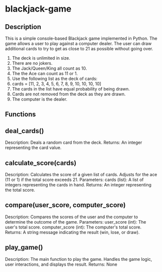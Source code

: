 # blackjack-game

## Description

This is a simple console-based Blackjack game implemented in Python. The game allows a user to play against a computer dealer. The user can draw additional cards to try to get as close to 21 as possible without going over.

1. The deck is unlimited in size. 
2. There are no jokers. 
3. The Jack/Queen/King all count as 10.
4. The the Ace can count as 11 or 1.
5. Use the following list as the deck of cards:
6. cards = [11, 2, 3, 4, 5, 6, 7, 8, 9, 10, 10, 10, 10]
7. The cards in the list have equal probability of being drawn.
8. Cards are not removed from the deck as they are drawn.
9. The computer is the dealer.

## Functions

## deal_cards()

Description: Deals a random card from the deck.
Returns: An integer representing the card value.

## calculate_score(cards)

Description: Calculates the score of a given list of cards. Adjusts for the ace (11 or 1) if the total score exceeds 21.
Parameters:
cards (list): A list of integers representing the cards in hand.
Returns: An integer representing the total score.

## compare(user_score, computer_score)

Description: Compares the scores of the user and the computer to determine the outcome of the game.
Parameters:
user_score (int): The user's total score.
computer_score (int): The computer's total score.
Returns: A string message indicating the result (win, lose, or draw).

## play_game()
Description: The main function to play the game. Handles the game logic, user interactions, and displays the result.
Returns: None